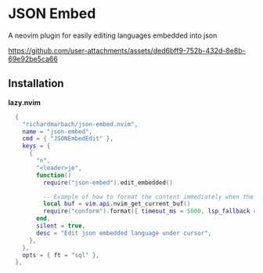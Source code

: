 # JSON Embed

A neovim plugin for easily editing languages embedded into json

https://github.com/user-attachments/assets/ded6bff9-752b-432d-8e8b-69e92be5ca66


## Installation

**lazy.nvim**

```lua
  {
    "richardmarbach/json-embed.nvim",
    name = "json-embed",
    cmd = { "JSONEmbedEdit" },
    keys = {
      {
        "n",
        "<leader>je",
        function()
          require("json-embed").edit_embedded()

          -- Example of how to format the content immediately when the buffer is opened
          local buf = vim.api.nvim_get_current_buf()
          require("conform").format({ timeout_ms = 5000, lsp_fallback = true, buf = buf })
        end,
        silent = true,
        desc = "Edit json embedded language under cursor",
      },
    },
    opts = { ft = "sql" },
  },

```
